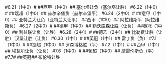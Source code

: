 ﻿#6.21（1中0）#
##西甲（1中0）##
塞尔塔让负（塞尔塔让胜）
#6.22（1中0）#
##瑞超（1中0）##
赫尔辛堡负（赫尔辛堡平）
#6.24（2中0）#
##意甲（1中0）##
亚特兰大让负（亚特兰大让平）
##西甲（1中0）##
阿拉维斯平（阿拉维斯负）
#6.27（2中0）#
##德甲（1中0）##
勒沃库森让胜（让负）
##英冠（1中0）##
利兹联让负（让胜）
#6.28（2中1）#
##德乙（2中1）##
比勒费让胜（让胜）
汉堡让胜（让负）
#6.30（1中1）#
##英冠（1中1）##
雷丁负（负）
#7.1（1中0）#
##挪超（1中0）##
罗森博格胜（平）
#7.2（1中1）#
##西甲（1中1）##
埃瓦尔让负（让负）
#7.6（1中0）#
##葡超（1中0）##
摩雷伦斯负（平）
#7.7#
##英冠##
布伦特让胜
